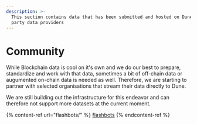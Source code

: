 ```yaml
---
description: >-
  This section contains data that has been submitted and hosted on Dune by 3rd
  party data providers
---
```


# Community

While Blockchain data is cool on it's own and we do our best to prepare, standardize and work with that data, sometimes a bit of off-chain data or augumented on-chain data is needed as well. Therefore, we are starting to partner with selected organisations that stream their data directly to Dune.&#x20;

We are still building out the infrastructure for this endeavor and can therefore not support more datasets at the current moment.

{% content-ref url="flashbots/" %}
[flashbots](flashbots/)
{% endcontent-ref %}
